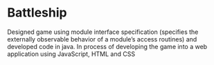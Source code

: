 # Battleship

Designed game using module interface specification (specifies the externally observable behavior of a module’s access routines) and developed code in java. In process of developing the game into a web application  using JavaScript, HTML and CSS
